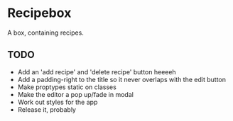 # Recipebox
A box, containing recipes.

## TODO
* Add an 'add recipe' and 'delete recipe' button heeeeh
* Add a padding-right to the title so it never overlaps with the edit button
* Make proptypes static on classes
* Make the editor a pop up/fade in modal
* Work out styles for the app
* Release it, probably
